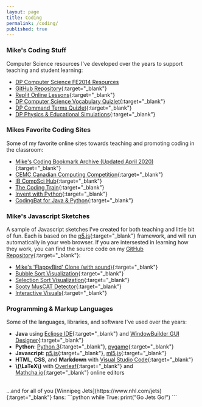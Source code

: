 ```yaml
---
layout: page
title: Coding
permalink: /coding/
published: true
---
```


### Mike's Coding Stuff
Computer Science resources I've developed over the years to support teaching and student learning:
- [DP Computer Science FE2014 Resources](/coding_dp)
- [GitHub Repository](https://github.com/mvpoirier/){:target="_blank"}
- [Replit Online Lessons](https://replit.com/@mpoirier){:target="_blank"}
- [DP Computer Science Vocabulary Quizlet](https://quizlet.com/mvpoirier/folders/dp-computer-science){:target="_blank"}
- [DP Command Terms Quizlet](https://quizlet.com/kr/308164418/dp-command-terms-flash-cards/){:target="_blank"}
- [DP Physics & Educational Simulations](https://github.com/mvpoirier/Javascript/tree/master/CanvaAI){:target="_blank"}
  
### Mikes Favorite Coding Sites
Some of my favorite online sites towards teaching and promoting coding in the classroom:
- [Mike's Coding Bookmark Archive (Updated April 2020)](/media/compsci_bookmarks.html){:target="_blank"}
- [CEMC Canadian Computing Competition](https://cemc.uwaterloo.ca/contests/computing.html){:target="_blank"}
- [IB CompSci Hub](http://ib.compscihub.net/){:target="_blank"}
- [The Coding Train](https://thecodingtrain.com/){:target="_blank"}
- [Invent with Python](https://inventwithpython.com/){:target="_blank"}
- [CodingBat for Java & Python](https://codingbat.com/python){:target="_blank"}
  
### Mike's Javascript Sketches
A sample of Javascript sketches I've created for both teaching and little bit of fun. Each is based on the [p5.js](https://p5js.org/){:target="_blank"} framework, and will run automatically in your web browser. If you are intersested in learning how they work, you can find the source code on my [GitHub Repository](https://github.com/mvpoirier/){:target="_blank"}:
- [Mike's 'FlappyBird' Clone (with sound)](https://rawcdn.githack.com/mvpoirier/Javascript/10c9ddfab73272a126eefb6ac23b20ef061236a2/flappyBirdClones/WEEK3/index.html){:target="_blank"}
- [Bubble Sort Visualization](https://raw.githack.com/mvpoirier/Javascript/master/sortingVisualization/bubbleSort.html){:target="_blank"}
- [Selection Sort Visualization](https://raw.githack.com/mvpoirier/Javascript/master/sortingVisualization/selectionSort.html){:target="_blank"}
- [Sooty MusCAT Detector](https://raw.githack.com/mvpoirier/Javascript/master/sootyDetector/index.html){:target="_blank"}
- [Interactive Visuals](https://raw.githack.com/mvpoirier/Javascript/master/squareCircle/index.html){:target="_blank"}
  
### Programming & Markup Languages
Some of the languages, libraries, and software I've used over the years:
- **Java** using [Eclipse IDE](https://www.eclipse.org/downloads/){:target="_blank"} and [WindowBuilder GUI Designer](https://www.eclipse.org/windowbuilder/download.php){:target="_blank"}
- **Python**: [Python 3](https://www.python.org/downloads/){:target="_blank"}, [pygame](https://www.pygame.org/news){:target="_blank"}
- **Javascript**: [p5.js](https://p5js.org/){:target="_blank"}, [ml5.js](https://ml5js.org/){:target="_blank"}
- **HTML**, **CSS**, and **Markdown** with [Visual Studio Code](https://code.visualstudio.com/){:target="_blank"}
- **\\(\LaTeX\\)** with [Overleaf](https://www.overleaf.com/project){:target="_blank"} and [Mathcha.io](https://www.mathcha.io/editor){:target="_blank"} online editors
  
<br>
...and for all of you [Winnipeg Jets](https://www.nhl.com/jets){:target="_blank"} fans:
```python
while True:
    print("Go Jets Go!")
```
